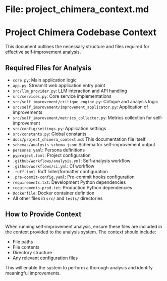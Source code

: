 # File: project_chimera_context.md
# Project Chimera Codebase Context

This document outlines the necessary structure and files required for effective self-improvement analysis.

## Required Files for Analysis
- `core.py`: Main application logic
- `app.py`: Streamlit web application entry point
- `src/llm_provider.py`: LLM interaction and API handling
- `src/services.py`: Core service implementations
- `src/self_improvement/critique_engine.py`: Critique and analysis logic
- `src/self_improvement/improvement_applicator.py`: Application of improvements
- `src/self_improvement/metrics_collector.py`: Metrics collection for self-improvement
- `src/config/settings.py`: Application settings
- `src/constants.py`: Global constants
- `docs/project_chimera_context.md`: This documentation file itself
- `schemas/analysis_schema.json`: Schema for self-improvement output
- `personas.yaml`: Persona definitions
- `pyproject.toml`: Project configuration
- `.github/workflows/analysis.yml`: Self-analysis workflow
- `.github/workflows/ci.yml`: CI workflow
- `.ruff.toml`: Ruff linter/formatter configuration
- `.pre-commit-config.yaml`: Pre-commit hooks configuration
- `requirements.txt`: Development Python dependencies
- `requirements-prod.txt`: Production Python dependencies
- `Dockerfile`: Docker container definition
- All other files in `src/` and `tests/` directories

## How to Provide Context
When running self-improvement analysis, ensure these files are included in the context provided to the analysis system. The context should include:
- File paths
- File contents
- Directory structure
- Any relevant configuration files

This will enable the system to perform a thorough analysis and identify meaningful improvements.